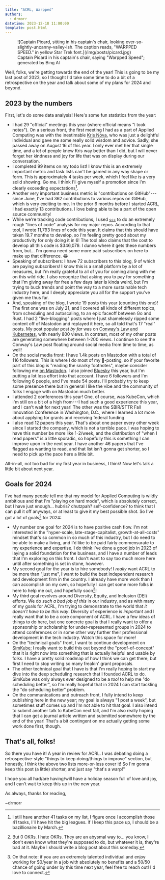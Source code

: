 ```yaml
---
title: "ACRL, Warpped"
authors:
  - drmorr
datetime: 2023-12-18 11:00:00
template: post.html
---
```


<figure markdown>
  ![Captain Picard, sitting in his captain's chair, looking ever-so-slightly-uncanny-valley-ish.  The caption reads, "WARPPED SPEED." in yellow Star Trek font.](/img/posts/picard.jpg)
  <figcaption>Captain Picard in his captain's chair, saying "Warpped Speed"; generated by Bing AI</figcaption>
</figure>


Well, folks, we're getting towards the end of the year!  This is going to be my last post of 2023, so I thought I'd take
some time to do a bit of a retrospective on the year and talk about some of my plans for 2024 and beyond.

## 2023 by the numbers

First, let's do some data analysis!  Here's some fun statistics from the year:

- I had 29 "official" meetings this year (where official means "I took notes").  On a serious front, the first meeting I
  had as a part of Applied Computing was with the inestimable [Kris Nóva](https://krisnova.net/bio/), who was just a
  delightful individual and gave me some really solid wisdom and advice.  Sadly, she passed away on August 16 of this
  year.  I only ever met her that single time, and a _lot_ of people knew Kris way better than I did, but I will never
  forget her kindness and joy for life that was on display during our conversation.
- I completed 99 items on my todo list!  I know this is an extremely important metric and task lists can't be gamed in
  any way shape or form.  This is approximately 4 tasks per week, which I feel like is a very solid showing.  Go me.
  I think I'll give myself a promotion since I'm clearly exceeding expectations[^1].
- Another very important business metric is "contributions on GitHub"---since June, I've had 362 contributions to
  various repos on GitHub, which is very exciting to me.  In the prior 6 months before I started ACRL, I had exactly 13
  contributions.  I love being able to be a part of the open source community!
- While we're tracking code contributions, I used [`scc`](https://github.com/boyter/scc) to do an extremely rough "lines
  of code" analysis for my major repos.  According to that tool, I wrote 11,793 lines of code this year.  It claims
  that this should have taken 19.7 months to develop, so I'm feeling pretty good about my productivity for only doing it
  in 6!  The tool also claims that the cost to develop all this code is $346,079.  I dunno where it gets these
  numbers from, but... I'm gonna need some more paid subscribers on here to make up that difference. 😂
- Speaking of subscribers: I have 72 subscribers to this blog, 9 of which are paying subscribers!  I know this is a
  small platform by a lot of measures, but I'm really grateful to all of you for coming along with me on this wild ride.
  I also recognize that asking you to pay for something that I'm giving away for free a few days later is kinda weird,
  but I'm trying to buck trends and point the way to a more sustainable tech industry here, and I deeply appreciate you
  all for the support you've given me thus far.
- And, speaking of the blog, I wrote 19 posts this year (counting this one)!  The first one was on July 21, and I
  covered all kinds of different topics, from scheduling and autoscaling, to an epic faceoff between Go and Rust.  I had
  2 "live-blogging" posts where I just shamelessly ripped some content off of Mastodon and replayed it here, so all told
  that's 17 "real" posts.  My post popular post _by far_ was on [Conway's Law and Kubernetes](2023-08-21-conways-law-kubernetes.md),
  with nearly 800 views.  In contrast, most of my other posts are generating somewhere between 1-200 views.  I continue
  to see the Conway's Law post floating around social media from time to time, as well!
- On the social media front: I have 1.4k posts on Mastodon with a total of 116 followers.  This is where I do most of my
  💩-posting, so if your favorite part of this blog is "reading the snarky footnotes", maybe consider following me
  [on Mastodon](https://hachyderm.io/@drmorr).  I also joined [Bluesky](https://bsky.app/profile/drmorr.bsky.social)
  this year, but I'm putting a lot less effort into that account.  I have 6 followers and I'm following 6 people, and
  I've made 54 posts.  I'll probably try to keep some presence there but in general I like the vibe and the community of
  folks I engage with on Mastodon much better.
- I attended 2 conferences this year!  One, of course, was KubeCon, which I'm still on a bit of a high from---I had such
  a good experience this year, and I can't wait for next year!  The other was the SBIR/STTR Fall Innovation Conference
  in Washington, D.C., where I learned a lot more about applying for grants and receiving federal funding.
- I also read 12 papers this year.  That's about one paper every other week since I started the company, which is not a
  terrible pace.  I was hoping to have this number be more like 1-2/week, and the distribution of "when I read papers"
  is a little sporadic, so hopefully this is something I can improve upon in the next year.  I have another 46 papers
  that I've flagged as wanting to read, and that list isn't gonna get shorter, so I need to pick up the pace here a
  little bit.

All-in-all, not too bad for my first year in business, I think!  Now let's talk a little bit about next year.

## Goals for 2024

I've had many people tell me that my model for Applied Computing is wildly ambitious and that I'm "playing on hard
mode", which is absolutely correct, but I have just enough... hubris?  chutzpah?  self-confidence?  to think that I can
pull it off anyways, or at least to give it my best possible shot.  So I've got a lot of goals[^2] for 2024:

- My number one goal for 2024 is to have positive cash flow.  I'm not interested in the "hyper-scale,
  late-stage-capitalist, growth-at-all-costs" mindset that's so common in so much of this industry, but I do need to be
  able to make a living, and I'd like to be paid fairly commensurate to my experience and expertise.  I do think I've
  done a good job in 2023 of laying a solid foundation for the business, and I have a number of leads that I'm exploring
  on this front.  I don't want to say too much more here until after something is set in stone, however.
- My second goal for the year is to hire somebody!  I _really_ want ACRL to be more than "just me", I want to build the
  best independent research and development firm in the country.  I already have more work than I can accomplish on my
  own, so hopefully I can get some more folks in here to help me out, and hopefully soon[^3]!
- My third goal revolves around Diversity, Equity, and Inclusion (DEI) efforts.  We do _such a bad job of this_ in our
  industry, and as with many of my goals for ACRL, I'm trying to demonstrate to the world that _it doesn't have to be
  this way_.  Diversity of experience is _important_ and I really want that to be a core component of ACRL.  I have a
  few ideas of things to do here, but one concrete goal is that I really want to offer a sponsorship or scholarship for
  under-represented groups in 2024 to attend conferences or in some other way further their professional development in
  the tech industry.  Watch this space for more!
- On the "technical goals" front, I want to continue development on [SimKube](https://github.com/acrlabs/simkube);
  I really want to build this out beyond the "proof-of-concept" that it is right now into something that is actually
  helpful and usable by folks.  I have a pretty solid roadmap of how I think we can get there, but first I need to stop
  writing so many freakin' grant proposals.
- The other technical goal that I have is that I'm really hoping to start my dive into the deep scheduling research that
  I founded ACRL to do.  SimKube was only always ever designed to be a _tool_ to help me "do scheduling better", so I'm
  really hopeful that in 2024 I can start tackling the "do scheduling better" problem.
- On the communications and outreach front, I fully intend to keep publishing here in the new year; my goal is always "1
  post a week", but sometimes stuff comes up and I'm not able to hit that goal.  I also intend to submit another talk to
  KubeCon next fall, and I'm also really hoping that I can get a journal article written and submitted somewhere by the
  end of the year!  That's a bit contingent on me actually getting some work done first, though.

## That's all, folks!

So there you have it!  A year in review for ACRL.  I was debating doing a retrospective-style "things to keep
doing/things to improve" section, but honestly, I think the above two lists more-or-less cover it!  So I'm gonna keep
this post (a little) shorter, and just say "that's a warp!"

I hope you all had/are having/will have a holiday season full of love and joy, and I can't wait to keep this up in the
new year.

As always, thanks for reading,

~drmorr

[^1]: I still have another 41 tasks on my list, I figure once I accomplish those 41 tasks, I'll have hit the big
    leagues.  If I keep this pace up, I should be a bazillionaire by March.

[^2]: But 0 [OKRs](https://en.wikipedia.org/wiki/Objectives_and_key_results).  I hate OKRs.  They are an abysmal way
    to... you know, I don't even know what they're supposed to do, but whatever it is, they're bad at it.  Maybe I
    should write a blog post about this someday.

[^3]: On that note: if you are an extremely talented individual and enjoy working for $0/year in a job with absolutely
    no benefits and a 50/50 chance of going under by this time next year, feel free to reach out!  I'd love to connect.
